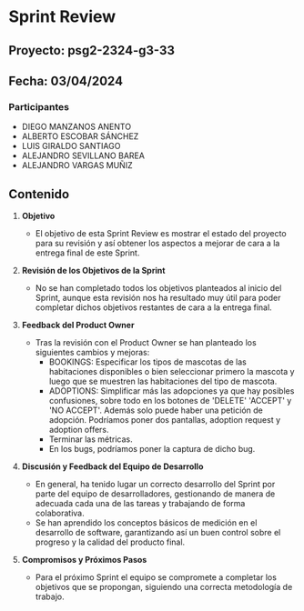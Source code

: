 # Sprint Review 

## Proyecto: psg2-2324-g3-33

## Fecha: 03/04/2024

### Participantes
- DIEGO MANZANOS ANENTO
- ALBERTO ESCOBAR SÁNCHEZ
- LUIS GIRALDO SANTIAGO
- ALEJANDRO SEVILLANO BAREA
- ALEJANDRO VARGAS MUÑIZ

## Contenido

1. **Objetivo**
   - El objetivo de esta Sprint Review es mostrar el estado del proyecto para su revisión y así obtener los aspectos a mejorar de cara a la entrega final de este Sprint.

2. **Revisión de los Objetivos de la Sprint**
   - No se han completado todos los objetivos planteados al inicio del Sprint, aunque esta revisión nos ha resultado muy útil para poder completar dichos objetivos restantes de cara a la entrega final.
   
3. **Feedback del Product Owner**
   - Tras la revisión con el Product Owner se han planteado los siguientes cambios y mejoras:
        - BOOKINGS: Especificar los tipos de mascotas de las habitaciones disponibles o bien seleccionar primero la mascota y luego que se muestren las habitaciones del tipo de mascota.
        - ADOPTIONS: Simplificar más las adopciones ya que hay posibles confusiones, sobre todo en los botones de 'DELETE' 'ACCEPT' y 'NO ACCEPT'. Además solo puede haber una petición de adopción. Podríamos poner dos pantallas, adoption request y adoption offers.
        - Terminar las métricas.
        - En los bugs, podríamos poner la captura de dicho bug.

4. **Discusión y Feedback del Equipo de Desarrollo**
   - En general, ha tenido lugar un correcto desarrollo del Sprint por parte del equipo de desarrolladores, gestionando de manera de adecuada cada una de las tareas y trabajando de forma colaborativa.
   - Se han aprendido los conceptos básicos de medición en el desarrollo de software, garantizando así un buen control sobre el progreso y la calidad del producto final.

5. **Compromisos y Próximos Pasos**
   - Para el próximo Sprint el equipo se compromete a completar los objetivos que se propongan, siguiendo una correcta metodología de trabajo.